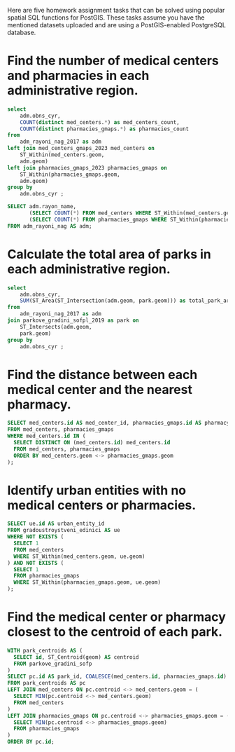 Here are five homework assignment tasks that can be solved using popular spatial SQL functions for PostGIS. These tasks assume you have the mentioned datasets uploaded and are using a PostGIS-enabled PostgreSQL database.

# Find the number of medical centers and pharmacies in each administrative region.

```sql
select
	adm.obns_cyr,
	COUNT(distinct med_centers.*) as med_centers_count,
	COUNT(distinct pharmacies_gmaps.*) as pharmacies_count
from
	adm_rayoni_nag_2017 as adm
left join med_centers_gmaps_2023 med_centers on
	ST_Within(med_centers.geom,
	adm.geom)
left join pharmacies_gmaps_2023 pharmacies_gmaps on
	ST_Within(pharmacies_gmaps.geom,
	adm.geom)
group by
	adm.obns_cyr ;
```

```sql
SELECT adm.rayon_name, 
       (SELECT COUNT(*) FROM med_centers WHERE ST_Within(med_centers.geom, adm.geom)) AS med_centers_count, 
       (SELECT COUNT(*) FROM pharmacies_gmaps WHERE ST_Within(pharmacies_gmaps.geom, adm.geom)) AS pharmacies_count
FROM adm_rayoni_nag AS adm;
```

# Calculate the total area of parks in each administrative region.

```sql
select
	adm.obns_cyr,
	SUM(ST_Area(ST_Intersection(adm.geom, park.geom))) as total_park_area
from
	adm_rayoni_nag_2017 as adm
join parkove_gradini_sofpl_2019 as park on
	ST_Intersects(adm.geom,
	park.geom)
group by
	adm.obns_cyr ;
```
# Find the distance between each medical center and the nearest pharmacy.

```sql
SELECT med_centers.id AS med_center_id, pharmacies_gmaps.id AS pharmacy_id, ST_Distance(med_centers.geom, pharmacies_gmaps.geom) AS distance
FROM med_centers, pharmacies_gmaps
WHERE med_centers.id IN (
  SELECT DISTINCT ON (med_centers.id) med_centers.id
  FROM med_centers, pharmacies_gmaps
  ORDER BY med_centers.geom <-> pharmacies_gmaps.geom
);
```

# Identify urban entities with no medical centers or pharmacies.

```sql
SELECT ue.id AS urban_entity_id
FROM gradoustroystveni_edinici AS ue
WHERE NOT EXISTS (
  SELECT 1
  FROM med_centers
  WHERE ST_Within(med_centers.geom, ue.geom)
) AND NOT EXISTS (
  SELECT 1
  FROM pharmacies_gmaps
  WHERE ST_Within(pharmacies_gmaps.geom, ue.geom)
);
```

# Find the medical center or pharmacy closest to the centroid of each park.

```sql
WITH park_centroids AS (
  SELECT id, ST_Centroid(geom) AS centroid
  FROM parkove_gradini_sofp
)
SELECT pc.id AS park_id, COALESCE(med_centers.id, pharmacies_gmaps.id) AS facility_id, ST_Distance(pc.centroid, COALESCE(med_centers.geom, pharmacies_gmaps.geom)) AS distance
FROM park_centroids AS pc
LEFT JOIN med_centers ON pc.centroid <-> med_centers.geom = (
  SELECT MIN(pc.centroid <-> med_centers.geom)
  FROM med_centers
)
LEFT JOIN pharmacies_gmaps ON pc.centroid <-> pharmacies_gmaps.geom = (
  SELECT MIN(pc.centroid <-> pharmacies_gmaps.geom)
  FROM pharmacies_gmaps
)
ORDER BY pc.id;
```
